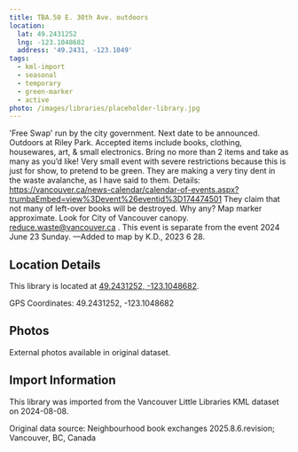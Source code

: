 ```yaml
---
title: TBA.50 E. 30th Ave. outdoors
location:
  lat: 49.2431252
  lng: -123.1048682
  address: '49.2431, -123.1049'
tags:
  - kml-import
  - seasonal
  - temporary
  - green-marker
  - active
photo: /images/libraries/placeholder-library.jpg
---
```

'Free Swap' run by the city government.
Next date to be announced.
Outdoors at Riley Park.
Accepted items include books, clothing, housewares, art, & small electronics. Bring no more than 2 items and take as many as you’d like! Very small event with severe restrictions because this is just for show, to pretend to be green. They are making a very tiny dent in the waste avalanche, as I have said to them. Details: https://vancouver.ca/news-calendar/calendar-of-events.aspx?trumbaEmbed=view%3Devent%26eventid%3D174474501
They claim that not many of left-over books will be destroyed. Why any?
Map marker approximate. 
Look for City of Vancouver canopy. 
reduce.waste@vancouver.ca .
This event is separate from 
the event 2024 June 23 Sunday.
—Added to map by K.D., 2023 6 28.  

## Location Details

This library is located at [49.2431252, -123.1048682](https://www.google.com/maps?q=49.2431252,-123.1048682).

GPS Coordinates: 49.2431252, -123.1048682

## Photos

External photos available in original dataset.

## Import Information

This library was imported from the Vancouver Little Libraries KML dataset on 2024-08-08.

Original data source: Neighbourhood book exchanges 2025.8.6.revision; Vancouver, BC, Canada
